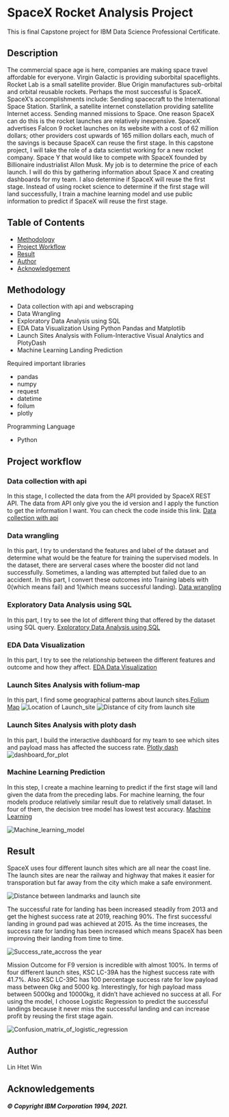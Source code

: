 # SpaceX Rocket Analysis Project

This is final Capstone project for IBM Data Science Professional Certificate.

## Description
The commercial space age is here, companies are making space travel affordable for everyone. Virgin Galactic is providing suborbital spaceflights. Rocket Lab is a small satellite provider. Blue Origin manufactures sub-orbital and orbital reusable rockets. Perhaps the most successful is SpaceX. SpaceX’s accomplishments include: Sending spacecraft to the International Space Station. Starlink, a satellite internet constellation providing satellite Internet access. Sending manned missions to Space. One reason SpaceX can do this is the rocket launches are relatively inexpensive. SpaceX advertises Falcon 9 rocket launches on its website with a cost of 62 million dollars; other providers cost upwards of 165 million dollars each, much of the savings is because SpaceX can reuse the first stage. 
In this capstone project, I will take the role of a data scientist working for a new rocket company. Space Y that would like to compete with SpaceX founded by Billionaire industrialist Allon Musk. My job is to determine the price of each launch. I will do this by gathering information about Space X and creating dashboards for my team. I also determine if SpaceX will reuse the first stage. Instead of using rocket science to determine if the first stage will land successfully, I train a machine learning model and use public information to predict if SpaceX will reuse the first stage.

## Table of Contents
- [Methodology](#methodology)
- [Project Workflow](#project)
- [Result](#result)
- [Author](#author)
- [Acknowledgement](#acknow)

## Methodology <a name="methodology"></a>
- Data collection with api and webscraping 
- Data Wrangling
- Exploratory Data Analysis using SQL
- EDA Data Visualization Using Python Pandas and Matplotlib
- Launch Sites Analysis with Folium-Interactive Visual Analytics and PlotyDash
- Machine Learning Landing Prediction

Required important libraries
- pandas
- numpy
- request
- datetime
- foilum
- plotly
  
Programming Language 
- Python

## Project workflow <a name="project"></a>
### Data collection with api 
  In this stage, I collected the data from the API provided by SpaceX REST API. The data from API only give you the id version and I apply the function to get the information I want. You can check the code inside this link. [Data collection with api](https://github.com/Kolinhtetwin/IBM-DataScience-Capstone/blob/3d6bc14f6688ee07d0407c1282e3f7099e21d928/Data%20collection%20with%20api.ipynb)


### Data wrangling
In this part, I try to understand the features and label of the dataset and determine what would be the feature for training the supervised models. In the dataset, there are serveral cases where the booster did not land successfully. Sometimes, a landing was attempted but failed due to an accident. In this part, I convert these outcomes into Training labels with 0(which means fail) and 1(which means successful landing).
[Data wrangling](https://github.com/Kolinhtetwin/IBM-DataScience-Capstone/blob/3d6bc14f6688ee07d0407c1282e3f7099e21d928/Data%20collection%20with%20api.ipynb)

### Exploratory Data Analysis using SQL
In this part, I try to see the lot of different thing that offered by the dataset using SQL query. 
[Exploratory Data Analysis using SQL](https://github.com/Kolinhtetwin/IBM-DataScience-Capstone/blob/3d6bc14f6688ee07d0407c1282e3f7099e21d928/EDA%20with%20sqlite.ipynb)

### EDA Data Visualization
In this part, I try to see the relationship between the different features and outcome and how they affect. 
[EDA Data Visualization](https://github.com/Kolinhtetwin/IBM-DataScience-Capstone/blob/3d6bc14f6688ee07d0407c1282e3f7099e21d928/Exploratory%20Data%20Analysis%20with%20Data%20Visualization.ipynb)

### Launch Sites Analysis with folium-map
In this part, I find some geographical patterns about launch sites.[Folium Map](https://github.com/Kolinhtetwin/IBM-DataScience-Capstone/blob/3d6bc14f6688ee07d0407c1282e3f7099e21d928/folium%20lab.ipynb)
![Location of Launch_site](https://github.com/Kolinhtetwin/SpaceX_Rocket_Analysis/blob/a13feff5017df8912364687d6c099cd2741c6be8/photo/Location%20of%20Launch%20Site.png)
![Distance of city from launch site](https://github.com/Kolinhtetwin/SpaceX_Rocket_Analysis/blob/a13feff5017df8912364687d6c099cd2741c6be8/photo/Distance%20of%20city%20from%20launch%20site.png)


###  Launch Sites Analysis with ploty dash
In this part, I build the interactive dashboard for my team to see which sites and payload mass has affected the success rate. [Plotly dash](https://github.com/Kolinhtetwin/IBM-DataScience-Capstone/blob/3d6bc14f6688ee07d0407c1282e3f7099e21d928/spacex_dash_app.py)
![dashboard_for_plot](https://github.com/Kolinhtetwin/SpaceX_Rocket_Analysis/blob/318cb2a2ab01334676399d162b5ab83491bfc730/photo/All%20Launch%20Site%20dashboard.png)

### Machine Learning Prediction
In this step, I create a machine learning to predict if the first stage will land given the data from the preceding labs. For machine learning, the four models produce relatively similar result due to relatively small dataset. In four of them, the decision tree model has lowest test accuracy. [Machine Learning](https://github.com/Kolinhtetwin/IBM-DataScience-Capstone/blob/3d6bc14f6688ee07d0407c1282e3f7099e21d928/Machine%20Learning.ipynb)

![Machine_learning_model](https://github.com/Kolinhtetwin/SpaceX_Rocket_Analysis/blob/a13feff5017df8912364687d6c099cd2741c6be8/photo/machine_learning%20model.png)

## Result <a name= "result"></a>
SpaceX uses four different launch sites which are all near the coast line. The launch sites are near the railway and highway that makes it easier for transporation but far away from the city which make a safe environment.

![Distance between landmarks and launch site](https://github.com/Kolinhtetwin/SpaceX_Rocket_Analysis/blob/a13feff5017df8912364687d6c099cd2741c6be8/photo/Distance%20between%20landmarks%20and%20launch%20site.png)

The successful rate for landing has been increased steadily from 2013 and get the highest success rate at 2019, reaching 90%. The first successful landing in ground pad was achieved at 2015. As the time increases, the success rate for landing has been increased which means SpaceX has been improving their landing from time to time. 

![Success_rate_accross the year](https://github.com/Kolinhtetwin/SpaceX_Rocket_Analysis/blob/a13feff5017df8912364687d6c099cd2741c6be8/photo/success_rate_accross%20the%20year.png)

Mission Outcome for F9 version is incredible with almost 100%. In terms of four different launch sites, KSC LC-39A has the highest success rate with 41.7%.
Also KSC LC-39C has 100 percentage success rate for low payload mass between 0kg and 5000 kg.
Interestingly, for high payload mass between 5000kg and 10000kg, it didn’t have achieved no success at all.
For using the model, I choose Logistic Regression to predict the successful landings because it never miss the successful landing and can increase profit by reusing the first stage again.

![Confusion_matrix_of_logistic_regression](https://github.com/Kolinhtetwin/SpaceX_Rocket_Analysis/blob/d48b404198c21f515fbe4739045bdbedcff314b3/photo/confusion%20matrix%20of%20logistics%20regression.png)

## Author <a name="author"></a>
Lin Htet Win

## Acknowledgements <a name="acknow"></a>
##### © Copyright IBM Corporation 1994, 2021.


